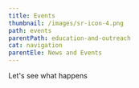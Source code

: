 ```yaml
---
title: Events
thumbnail: /images/sr-icon-4.png
path: events
parentPath: education-and-outreach
cat: navigation
parentEle: News and Events
---
```

Let's see what happens
